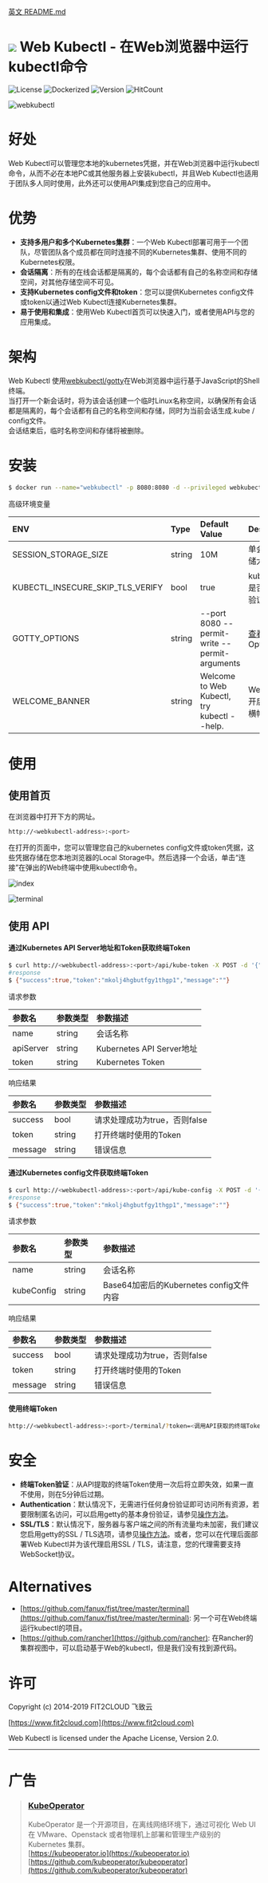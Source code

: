 [英文 README.md](https://github.com/webkubectl/webkubectl/blob/master/README.md)

# ![](https://raw.githubusercontent.com/webkubectl/gotty/master/resources/favicon.png) Web Kubectl - 在Web浏览器中运行kubectl命令

![License](https://img.shields.io/badge/License-Apache%202.0-red)
![Dockerized](https://img.shields.io/badge/Dockerized-yes-brightgreen)
![Version](https://img.shields.io/badge/Version-v1.3-yellow)
![HitCount](http://hits.dwyl.io/webkubectl/webkubectl.svg)

![webkubectl](https://raw.githubusercontent.com/webkubectl/web-resources/master/webkubectl.gif)

# 好处

Web Kubectl可以管理您本地的kubernetes凭据，并在Web浏览器中运行kubectl命令，从而不必在本地PC或其他服务器上安装kubectl，并且Web Kubectl也适用于团队多人同时使用，此外还可以使用API集成到您自己的应用中。

# 优势
-  **支持多用户和多个Kubernetes集群**：一个Web Kubectl部署可用于一个团队，尽管团队各个成员都在同时连接不同的Kubernetes集群、使用不同的Kubernetes权限。
-  **会话隔离**：所有的在线会话都是隔离的，每个会话都有自己的名称空间和存储空间，对其他存储空间不可见。
-  **支持Kubernetes config文件和token**：您可以提供Kubernetes config文件或token以通过Web Kubectl连接Kubernetes集群。
-  **易于使用和集成**：使用Web Kubectl首页可以快速入门，或者使用API与您的应用集成。

# 架构
Web Kubectl 使用[webkubectl/gotty](https://github.com/webkubectl/gotty)在Web浏览器中运行基于JavaScript的Shell终端。<br>
当打开一个新会话时，将为该会话创建一个临时Linux名称空间，以确保所有会话都是隔离的，每个会话都有自己的名称空间和存储，同时为当前会话生成.kube / config文件。 <br>
会话结束后，临时名称空间和存储将被删除。


# 安装

```sh
$ docker run --name="webkubectl" -p 8080:8080 -d --privileged webkubectl/webkubectl
```

高级环境变量

| ENV | Type | Default Value | Description|
| :--- | :---  | :---| :---|
| SESSION_STORAGE_SIZE | string | 10M |  单会话的存储大小限制 |
| KUBECTL_INSECURE_SKIP_TLS_VERIFY | bool | true | kubectl命令是否跳过tls验证 |
| GOTTY_OPTIONS | string | --port 8080 --permit-write --permit-arguments | [查看](https://github.com/webkubectl/gotty/blob/master/GOTTY_USAGE.md#options) Gotty Options |
| WELCOME_BANNER | string | Welcome to Web Kubectl, try kubectl --help. |   Web终端打开后的欢迎横幅 |

# 使用

## 使用首页
在浏览器中打开下方的网址。
```sh
http://<webkubectl-address>:<port>
```
在打开的页面中，您可以管理您自己的kubernetes config文件或token凭据，这些凭据存储在您本地浏览器的Local Storage中。然后选择一个会话，单击“连接”在弹出的Web终端中使用kubectl命令。

![index](https://raw.githubusercontent.com/webkubectl/web-resources/master/index.jpg)

![terminal](https://raw.githubusercontent.com/webkubectl/web-resources/master/terminal.jpg)

## 使用 API
#### 通过Kubernetes API Server地址和Token获取终端Token

```sh
$ curl http://<webkubectl-address>:<port>/api/kube-token -X POST -d '{"name":"gks-hk-dev","apiServer":"https://k8s-cluster:6443","token":"token-content"}'
#response
$ {"success":true,"token":"mkolj4hgbutfgy1thgp1","message":""}
```
请求参数 <br>

| 参数名 | 参数类型 | 参数描述|
| :--- | :--- | :---|
| name | string | 会话名称 |
| apiServer | string | Kubernetes API Server地址 |
| token | string | Kubernetes Token |

响应结果 <br>

| 参数名 | 参数类型 | 参数描述|
| :--- | :--- | :---|
| success | bool | 请求处理成功为true，否则false |
| token | string | 打开终端时使用的Token |
| message | string | 错误信息 |

#### 通过Kubernetes config文件获取终端Token

```sh
$ curl http://<webkubectl-address>:<port>/api/kube-config -X POST -d '{"name":"k8s-cluster-bj1","kubeConfig":"<Kubernetes config file content base64 encoded>"}'
#response
$ {"success":true,"token":"mkolj4hgbutfgy1thgp1","message":""}
```
请求参数 <br>

| 参数名 | 参数类型 | 参数描述|
| :--- | :--- | :---|
| name | string | 会话名称 |
| kubeConfig | string | Base64加密后的Kubernetes config文件内容 |

响应结果 <br>

| 参数名 | 参数类型 | 参数描述|
| :--- | :--- | :---|
| success | bool | 请求处理成功为true，否则false |
| token | string | 打开终端时使用的Token |
| message | string | 错误信息 |

#### 使用终端Token

```sh
http://<webkubectl-address>:<port>/terminal/?token=<调用API获取的终端Token>
```

# 安全 
-  **终端Token验证**：从API提取的终端Token使用一次后将立即失效，如果一直不使用，则在5分钟后过期。
-  **Authentication**：默认情况下，无需进行任何身份验证即可访问所有资源，若要限制匿名访问，可以启用getty的基本身份验证，请参见[操作方法](https://github.com/yudai/gotty#options)。
-  **SSL/TLS**：默认情况下，服务器与客户端之间的所有流量均未加密，我们建议您启用getty的SSL / TLS选项，请参见[操作方法](https://github.com/yudai/gotty#options)。或者，您可以在代理后面部署Web Kubectl并为该代理启用SSL / TLS，请注意，您的代理需要支持WebSocket协议。

# Alternatives
-  [https://github.com/fanux/fist/tree/master/terminal](https://github.com/fanux/fist/tree/master/terminal): 另一个可在Web终端运行kubectl的项目。
-  [https://github.com/rancher](https://github.com/rancher): 在Rancher的集群视图中，可以启动基于Web的kubectl，但是我们没有找到源代码。 

# 许可

Copyright (c) 2014-2019 FIT2CLOUD 飞致云<br>

[https://www.fit2cloud.com](https://www.fit2cloud.com)<br>

Web Kubectl is licensed under the Apache License, Version 2.0.

___

# 广告

> ### [KubeOperator](https://kubeoperator.io/)
> KubeOperator 是一个开源项目，在离线网络环境下，通过可视化 Web UI 在 VMware、Openstack 或者物理机上部署和管理生产级别的 Kubernetes 集群。<br>
> [https://kubeoperator.io](https://kubeoperator.io)<br>
> [https://github.com/kubeoperator/kubeoperator](https://github.com/kubeoperator/kubeoperator)